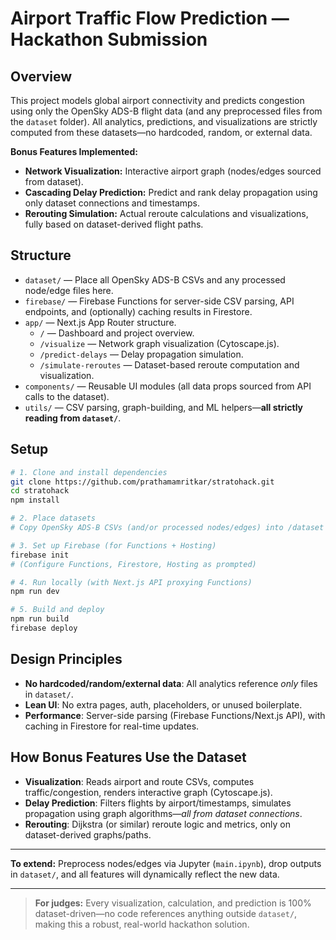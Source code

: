 # Airport Traffic Flow Prediction — Hackathon Submission

## Overview

This project models global airport connectivity and predicts congestion using only the OpenSky ADS-B flight data (and any preprocessed files from the `dataset` folder). All analytics, predictions, and visualizations are strictly computed from these datasets—no hardcoded, random, or external data. 

**Bonus Features Implemented:**
- **Network Visualization:** Interactive airport graph (nodes/edges sourced from dataset). 
- **Cascading Delay Prediction:** Predict and rank delay propagation using only dataset connections and timestamps.
- **Rerouting Simulation:** Actual reroute calculations and visualizations, fully based on dataset-derived flight paths.

## Structure

- `dataset/` — Place all OpenSky ADS-B CSVs and any processed node/edge files here.
- `firebase/` — Firebase Functions for server-side CSV parsing, API endpoints, and (optionally) caching results in Firestore.
- `app/` — Next.js App Router structure.
  - `/` — Dashboard and project overview.
  - `/visualize` — Network graph visualization (Cytoscape.js).
  - `/predict-delays` — Delay propagation simulation.
  - `/simulate-reroutes` — Dataset-based reroute computation and visualization.
- `components/` — Reusable UI modules (all data props sourced from API calls to the dataset).
- `utils/` — CSV parsing, graph-building, and ML helpers—**all strictly reading from `dataset/`**.

## Setup

```bash
# 1. Clone and install dependencies
git clone https://github.com/prathamamritkar/stratohack.git
cd stratohack
npm install

# 2. Place datasets
# Copy OpenSky ADS-B CSVs (and/or processed nodes/edges) into /dataset

# 3. Set up Firebase (for Functions + Hosting)
firebase init
# (Configure Functions, Firestore, Hosting as prompted)

# 4. Run locally (with Next.js API proxying Functions)
npm run dev

# 5. Build and deploy
npm run build
firebase deploy
```

## Design Principles

- **No hardcoded/random/external data**: All analytics reference *only* files in `dataset/`.
- **Lean UI**: No extra pages, auth, placeholders, or unused boilerplate.
- **Performance**: Server-side parsing (Firebase Functions/Next.js API), with caching in Firestore for real-time updates.

## How Bonus Features Use the Dataset

- **Visualization**: Reads airport and route CSVs, computes traffic/congestion, renders interactive graph (Cytoscape.js).
- **Delay Prediction**: Filters flights by airport/timestamps, simulates propagation using graph algorithms—*all from dataset connections*.
- **Rerouting**: Dijkstra (or similar) reroute logic and metrics, only on dataset-derived graphs/paths.

---

**To extend:** Preprocess nodes/edges via Jupyter (`main.ipynb`), drop outputs in `dataset/`, and all features will dynamically reflect the new data.

---

> **For judges:** Every visualization, calculation, and prediction is 100% dataset-driven—no code references anything outside `dataset/`, making this a robust, real-world hackathon solution.
